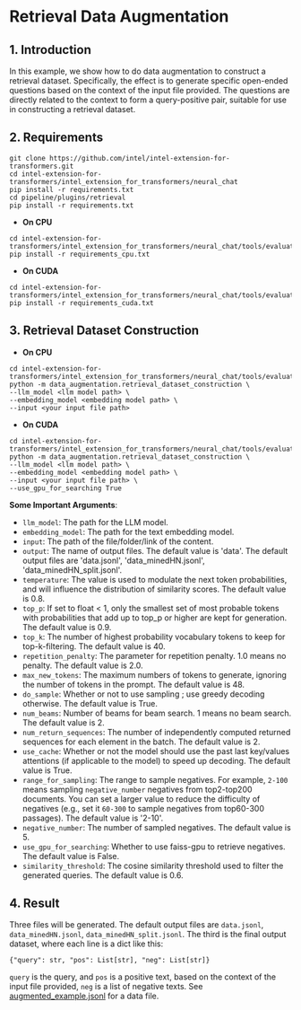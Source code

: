 # Retrieval Data Augmentation

## 1. Introduction
In this example, we show how to do data augmentation to construct a retrieval dataset. Specifically, the effect is to generate specific open-ended questions based on the context of the input file provided. The questions are directly related to the context to form a query-positive pair, suitable for use in constructing a retrieval dataset.

## 2. Requirements
```
git clone https://github.com/intel/intel-extension-for-transformers.git
cd intel-extension-for-transformers/intel_extension_for_transformers/neural_chat
pip install -r requirements.txt
cd pipeline/plugins/retrieval
pip install -r requirements.txt
```

* **On CPU**
```
cd intel-extension-for-transformers/intel_extension_for_transformers/neural_chat/tools/evaluation/data_augmentation
pip install -r requirements_cpu.txt
```

* **On CUDA**
```
cd intel-extension-for-transformers/intel_extension_for_transformers/neural_chat/tools/evaluation/data_augmentation
pip install -r requirements_cuda.txt
```

## 3. Retrieval Dataset Construction
* **On CPU**
```
cd intel-extension-for-transformers/intel_extension_for_transformers/neural_chat/tools/evaluation
python -m data_augmentation.retrieval_dataset_construction \
--llm_model <llm model path> \
--embedding_model <embedding model path> \
--input <your input file path>
```

* **On CUDA**
```
cd intel-extension-for-transformers/intel_extension_for_transformers/neural_chat/tools/evaluation
python -m data_augmentation.retrieval_dataset_construction \
--llm_model <llm model path> \
--embedding_model <embedding model path> \
--input <your input file path> \
--use_gpu_for_searching True
```

**Some Important Arguments**:
- `llm_model`: The path for the LLM model.
- `embedding_model`: The path for the text embedding model.
- `input`: The path of the file/folder/link of the content.
- `output`: The name of output files. The default value is 'data'. The default output files are 'data.jsonl', 'data_minedHN.jsonl', 'data_minedHN_split.jsonl'.
- `temperature`: The value is used to modulate the next token probabilities, and will influence the distribution of similarity scores. The default value is 0.8.
- `top_p`: If set to float < 1, only the smallest set of most probable tokens with probabilities that add up to top_p or higher are kept for generation. The default value is 0.9.
- `top_k`: The number of highest probability vocabulary tokens to keep for top-k-filtering. The default value is 40.
- `repetition_penalty`: The parameter for repetition penalty. 1.0 means no penalty. The default value is 2.0.
- `max_new_tokens`: The maximum numbers of tokens to generate, ignoring the number of tokens in the prompt. The default value is 48.
- `do_sample`: Whether or not to use sampling ; use greedy decoding otherwise. The default value is True.
- `num_beams`: Number of beams for beam search. 1 means no beam search. The default value is 2.
- `num_return_sequences`: The number of independently computed returned sequences for each element in the batch. The default value is 2.
- `use_cache`: Whether or not the model should use the past last key/values attentions (if applicable to the model) to speed up decoding. The default value is True.
- `range_for_sampling`: The range to sample negatives. For example, `2-100` means sampling `negative_number` negatives from top2-top200 documents. You can set a larger value to reduce the difficulty of negatives (e.g., set it `60-300` to sample negatives from top60-300 passages). The default value is '2-10'.
- `negative_number`: The number of sampled negatives. The default value is 5.
- `use_gpu_for_searching`: Whether to use faiss-gpu to retrieve negatives. The default value is False.
- `similarity_threshold`: The cosine similarity threshold used to filter the generated queries. The default value is 0.6.

## 4. Result
Three files will be generated. The default output files are `data.jsonl`, `data_minedHN.jsonl`, `data_minedHN_split.jsonl`. The third is the final output dataset, where each line is a dict like this:
```
{"query": str, "pos": List[str], "neg": List[str]}
```
`query` is the query, and `pos` is a positive text, based on the context of the input file provided, `neg` is a list of negative texts.
See [augmented_example.jsonl](https://github.com/intel/intel-extension-for-transformers/blob/master/intel_extension_for_transformers/neural_chat/tools/embedding_finetune/augmented_example.jsonl) for a data file.
